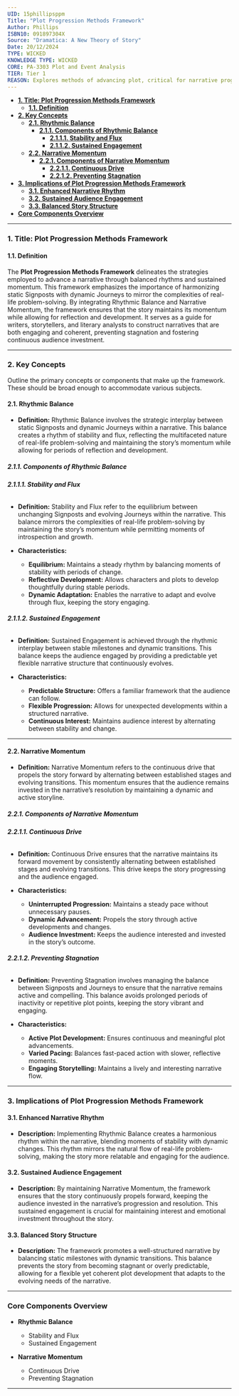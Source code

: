 ```yaml
---
UID: 15phillipsppm
Title: "Plot Progression Methods Framework"
Author: Phillips
ISBN10: 091897304X
Source: "Dramatica: A New Theory of Story"
Date: 20/12/2024
TYPE: WICKED
KNOWLEDGE TYPE: WICKED
CORE: PA-3303 Plot and Event Analysis
TIER: Tier 1
REASON: Explores methods of advancing plot, critical for narrative progression.
---
```


- [**1. Title: Plot Progression Methods Framework**](#1-title-plot-progression-methods-framework)
  - [**1.1. Definition**](#11-definition)
- [**2. Key Concepts**](#2-key-concepts)
  - [**2.1. Rhythmic Balance**](#21-rhythmic-balance)
    - [**2.1.1. Components of Rhythmic Balance**](#211-components-of-rhythmic-balance)
      - [**2.1.1.1. Stability and Flux**](#2111-stability-and-flux)
      - [**2.1.1.2. Sustained Engagement**](#2112-sustained-engagement)
  - [**2.2. Narrative Momentum**](#22-narrative-momentum)
    - [**2.2.1. Components of Narrative Momentum**](#221-components-of-narrative-momentum)
      - [**2.2.1.1. Continuous Drive**](#2211-continuous-drive)
      - [**2.2.1.2. Preventing Stagnation**](#2212-preventing-stagnation)
- [**3. Implications of Plot Progression Methods Framework**](#3-implications-of-plot-progression-methods-framework)
  - [**3.1. Enhanced Narrative Rhythm**](#31-enhanced-narrative-rhythm)
  - [**3.2. Sustained Audience Engagement**](#32-sustained-audience-engagement)
  - [**3.3. Balanced Story Structure**](#33-balanced-story-structure)
- [**Core Components Overview**](#core-components-overview)

---

### **1. Title: Plot Progression Methods Framework**

#### **1.1. Definition**

The **Plot Progression Methods Framework** delineates the strategies employed to advance a narrative through balanced rhythms and sustained momentum. This framework emphasizes the importance of harmonizing static Signposts with dynamic Journeys to mirror the complexities of real-life problem-solving. By integrating Rhythmic Balance and Narrative Momentum, the framework ensures that the story maintains its momentum while allowing for reflection and development. It serves as a guide for writers, storytellers, and literary analysts to construct narratives that are both engaging and coherent, preventing stagnation and fostering continuous audience investment.

---

### **2. Key Concepts**

Outline the primary concepts or components that make up the framework. These should be broad enough to accommodate various subjects.

#### **2.1. Rhythmic Balance**

- **Definition:**
  Rhythmic Balance involves the strategic interplay between static Signposts and dynamic Journeys within a narrative. This balance creates a rhythm of stability and flux, reflecting the multifaceted nature of real-life problem-solving and maintaining the story’s momentum while allowing for periods of reflection and development.

##### **2.1.1. Components of Rhythmic Balance**

###### **2.1.1.1. Stability and Flux**

- **Definition:**
  Stability and Flux refer to the equilibrium between unchanging Signposts and evolving Journeys within the narrative. This balance mirrors the complexities of real-life problem-solving by maintaining the story’s momentum while permitting moments of introspection and growth.

- **Characteristics:**
  - **Equilibrium:** Maintains a steady rhythm by balancing moments of stability with periods of change.
  - **Reflective Development:** Allows characters and plots to develop thoughtfully during stable periods.
  - **Dynamic Adaptation:** Enables the narrative to adapt and evolve through flux, keeping the story engaging.

###### **2.1.1.2. Sustained Engagement**

- **Definition:**
  Sustained Engagement is achieved through the rhythmic interplay between stable milestones and dynamic transitions. This balance keeps the audience engaged by providing a predictable yet flexible narrative structure that continuously evolves.

- **Characteristics:**
  - **Predictable Structure:** Offers a familiar framework that the audience can follow.
  - **Flexible Progression:** Allows for unexpected developments within a structured narrative.
  - **Continuous Interest:** Maintains audience interest by alternating between stability and change.

---

#### **2.2. Narrative Momentum**

- **Definition:**
  Narrative Momentum refers to the continuous drive that propels the story forward by alternating between established stages and evolving transitions. This momentum ensures that the audience remains invested in the narrative’s resolution by maintaining a dynamic and active storyline.

##### **2.2.1. Components of Narrative Momentum**

###### **2.2.1.1. Continuous Drive**

- **Definition:**
  Continuous Drive ensures that the narrative maintains its forward movement by consistently alternating between established stages and evolving transitions. This drive keeps the story progressing and the audience engaged.

- **Characteristics:**
  - **Uninterrupted Progression:** Maintains a steady pace without unnecessary pauses.
  - **Dynamic Advancement:** Propels the story through active developments and changes.
  - **Audience Investment:** Keeps the audience interested and invested in the story’s outcome.

###### **2.2.1.2. Preventing Stagnation**

- **Definition:**
  Preventing Stagnation involves managing the balance between Signposts and Journeys to ensure that the narrative remains active and compelling. This balance avoids prolonged periods of inactivity or repetitive plot points, keeping the story vibrant and engaging.

- **Characteristics:**
  - **Active Plot Development:** Ensures continuous and meaningful plot advancements.
  - **Varied Pacing:** Balances fast-paced action with slower, reflective moments.
  - **Engaging Storytelling:** Maintains a lively and interesting narrative flow.

---

### **3. Implications of Plot Progression Methods Framework**

#### **3.1. Enhanced Narrative Rhythm**

- **Description:**
  Implementing Rhythmic Balance creates a harmonious rhythm within the narrative, blending moments of stability with dynamic changes. This rhythm mirrors the natural flow of real-life problem-solving, making the story more relatable and engaging for the audience.

#### **3.2. Sustained Audience Engagement**

- **Description:**
  By maintaining Narrative Momentum, the framework ensures that the story continuously propels forward, keeping the audience invested in the narrative’s progression and resolution. This sustained engagement is crucial for maintaining interest and emotional investment throughout the story.

#### **3.3. Balanced Story Structure**

- **Description:**
  The framework promotes a well-structured narrative by balancing static milestones with dynamic transitions. This balance prevents the story from becoming stagnant or overly predictable, allowing for a flexible yet coherent plot development that adapts to the evolving needs of the narrative.

---

### **Core Components Overview**

- **Rhythmic Balance**

  - Stability and Flux
  - Sustained Engagement

- **Narrative Momentum**
  - Continuous Drive
  - Preventing Stagnation

---
